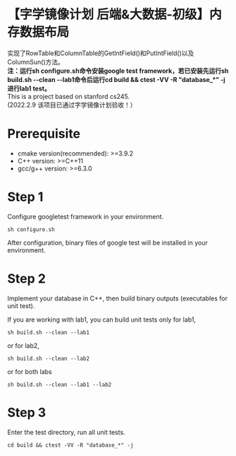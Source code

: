 # 【字学镜像计划 后端&大数据-初级】内存数据布局
实现了RowTable和ColumnTable的GetIntField()和PutIntField()以及ColumnSun()方法。<br>
**注：运行sh configure.sh命令安装google test framework，若已安装先运行sh build.sh --clean --lab1命令后运行cd build && ctest -VV -R "database_*" -j进行lab1 test。**<br>
This is a project based on stanford cs245.<br>
(2022.2.9 该项目已通过字学镜像计划验收！）
# Prerequisite
- cmake version(recommended): >=3.9.2
- C++ version: >=C++11
- gcc/g++ version: >=6.3.0

# Step 1
Configure googletest framework in your environment.

`sh configure.sh`

After configuration, binary files of google test will be installed in your environment.

# Step 2
Implement your database in C++, then build binary outputs (executables for unit test).

If you are working with lab1, you can build unit tests only for lab1,

`sh build.sh --clean --lab1`

or for lab2,

`sh build.sh --clean --lab2`

or for both labs

`sh build.sh --clean --lab1 --lab2`

# Step 3
Enter the test directory, run all unit tests.

`cd build && ctest -VV -R "database_*" -j`
